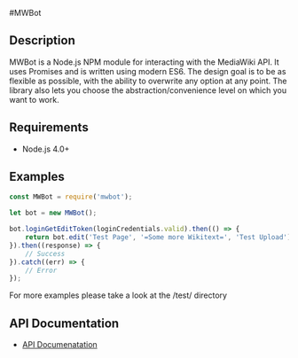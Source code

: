 #MWBot
## Description
MWBot is a Node.js NPM module for interacting with the MediaWiki API.
It uses Promises and is written using modern ES6.
The design goal is to be as flexible as possible, with the ability to overwrite any option at any point. 
The library also lets you choose the abstraction/convenience level on which you want to work.

## Requirements
* Node.js 4.0+

## Examples
```js
const MWBot = require('mwbot');

let bot = new MWBot();

bot.loginGetEditToken(loginCredentials.valid).then(() => {
    return bot.edit('Test Page', '=Some more Wikitext=', 'Test Upload');
}).then((response) => {
    // Success
}).catch((err) => {
    // Error
});
```

For more examples please take a look at the /test/ directory

## API Documentation
* [API Documenatation](API.md)
